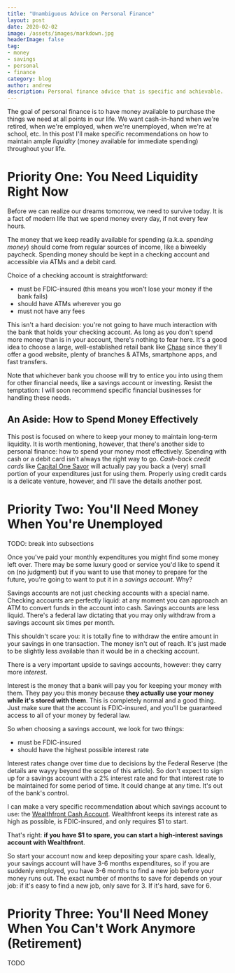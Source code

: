 ```yaml
---
title: "Unambiguous Advice on Personal Finance"
layout: post
date: 2020-02-02
image: /assets/images/markdown.jpg
headerImage: false
tag:
- money
- savings
- personal
- finance
category: blog
author: andrew
description: Personal finance advice that is specific and achievable.
---
```


The goal of personal finance is to have money available to purchase the things we need at all
points in our life. We want cash-in-hand when we're retired, when we're employed,
when we're unemployed, when we're at school, etc. In this post I'll make specific recommendations on
how to maintain ample *liquidity* (money available for immediate spending) throughout your life.

# Priority One: You Need Liquidity Right Now

Before we can realize our dreams tomorrow, we need to survive today. It is a fact of modern life
that we spend money every day, if not every few hours.

The money that we keep readily available for spending (a.k.a. *spending money*) should come from
regular sources of income, like a biweekly paycheck. Spending money should be kept in a checking
account and accessible via ATMs and a debit card.

Choice of a checking account is straightforward:
* must be FDIC-insured (this means you won't lose your money if the bank fails)
* should have ATMs wherever you go
* must not have any fees

This isn't a hard decision: you're not going to have much interaction with the bank that holds your
checking account. As long as you don't spend more money than is in your account, there's nothing
to fear here. It's a good idea to choose a large, well-established retail bank like
[Chase](https://chase.com) since they'll offer a good website, plenty of branches & ATMs, smartphone apps,
and fast transfers.

Note that whichever bank you choose will try to entice you into using them for other financial
needs, like a savings account or investing. Resist the temptation: I will soon recommend specific
financial businesses for handling these needs.

## An Aside: How to Spend Money Effectively

This post is focused on where to keep your money to maintain long-term liquidity. It is worth
mentioning, however, that there's another side to personal finance: how to spend your money most
effectively. Spending with cash or a debit card isn't always the right way to go.
*Cash-back credit cards* like
[Capital One Savor](https://www.capitalone.com/credit-cards/savor-dining-rewards/) will actually
pay you back a (very) small portion of your expenditures just for using them. Properly using
credit cards is a delicate venture, however, and I'll save the details another post.

# Priority Two: You'll Need Money When You're Unemployed

TODO: break into subsections

Once you've paid your monthly expenditures you might find some money left over. There may be some
luxury good or service you'd like to spend it on (no judgment) but if you want to use that money
to prepare for the future, you're going to want to put it in a *savings account*. Why?

Savings accounts are not just checking accounts with a special name. Checking accounts are perfectly
liquid: at any moment you can approach an ATM to convert funds in the account into cash. Savings accounts
are less liquid. There's a federal law dictating that you may only withdraw from a savings account
six times per month.

This shouldn't scare you: it is totally fine to withdraw the entire amount in your savings in one
transaction. The money isn't out of reach. It's just made to be slightly less available than it would
be in a checking account.

There is a very important upside to savings accounts, however: they carry more *interest*.

Interest is the money that a bank will pay you for keeping your money with them. They pay you this money
because **they actually use your money while it's stored with them**. This is completely normal and a
good thing. Just make sure that the account is FDIC-insured, and you'll be guaranteed access to all of
your money by federal law.

So when choosing a savings account, we look for two things:
* must be FDIC-insured
* should have the highest possible interest rate

Interest rates change over time due to decisions by the Federal Reserve (the details are wayyy beyond
the scope of this article). So don't expect to sign up for a savings account with a 2% interest rate and
for that interest rate to be maintained for some period of time. It could change at any time. It's out
of the bank's control.

I can make a very specific recommendation about which savings account to use: the
[Wealthfront Cash Account](https://www.wealthfront.com/cash). Wealthfront keeps its interest rate as high
as possible, is FDIC-insured, and only requires $1 to start.

That's right: **if you have $1 to spare, you can start a high-interest savings account with Wealthfront**.

So start your account now and keep depositing your spare cash. Ideally, your savings account will have
3-6 months expenditures, so if you are suddenly employed, you have 3-6 months to find a new job before
your money runs out. The exact number of months to save for depends on your job: if it's easy to find a
new job, only save for 3. If it's hard, save for 6.

# Priority Three: You'll Need Money When You Can't Work Anymore (Retirement)

TODO
